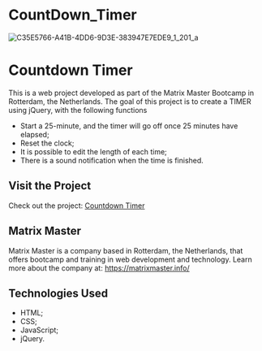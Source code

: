 # CountDown_Timer

![C35E5766-A41B-4DD6-9D3E-383947E7EDE9_1_201_a](https://github.com/Shefali2412/CountDown_Timer/assets/148550787/904c0a6d-baf6-4520-bf30-92512142a52f)

<!DOCTYPE html>
<html>
<head>
    <meta charset="UTF-8">
</head>
<body>
    <h1>Countdown Timer</h1>
    <p>This is a web project developed as part of the Matrix Master Bootcamp in Rotterdam, the Netherlands. The goal of this project is to create a TIMER using jQuery, with the following functions</p>
    <ul>
        <li>Start a 25-minute, and the timer will go off once 25 minutes have elapsed;</li>
        <li>Reset the clock;</li>
        <li>It is possible to edit the length of each time;</li>
        <li>There is a sound notification when the time is finished.</li>    
    </ul>
    <h2>Visit the Project</h2>
    <p>Check out the project: <a href="http://127.0.0.1:5500/index.html">Countdown Timer</a></p>
    <h2>Matrix Master</h2>
    <p>Matrix Master is a company based in Rotterdam, the Netherlands, that offers bootcamp and training in web development and technology. Learn more about the company at: <a href="https://matrixmaster.info/">https://matrixmaster.info/</a></p>
    <h2>Technologies Used</h2>
    <ul>
        <li>HTML;</li>
        <li>CSS;</li>
        <li>JavaScript;</li>
        <li>jQuery.</li>
    </ul>
</body>
</html>
